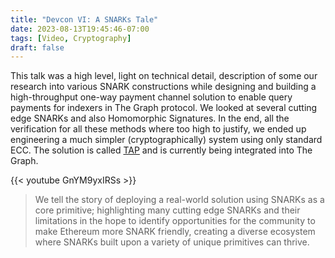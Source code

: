 ```yaml
---
title: "Devcon VI: A SNARKs Tale"
date: 2023-08-13T19:45:46-07:00
tags: [Video, Cryptography]
draft: false
---
```

This talk was a high level, light on technical detail, description of some our research into various SNARK constructions while designing and building a high-throughput one-way payment channel solution to enable query payments for indexers in The Graph protocol. We looked at several cutting edge SNARKs and also Homomorphic Signatures. In the end, all the verification for all these methods where too high to justify, we ended up engineering a much simpler (cryptographically) system using only standard ECC. The solution is called [TAP](https://github.com/semiotic-ai/timeline-aggregation-protocol) and is currently being integrated into The Graph.

{{< youtube GnYM9yxIRSs >}}
> We tell the story of deploying a real-world solution using SNARKs as a core primitive; highlighting many cutting edge SNARKs and their limitations in the hope to identify opportunities for the community to make Ethereum more SNARK friendly, creating a diverse ecosystem where SNARKs built upon a variety of unique primitives can thrive.
